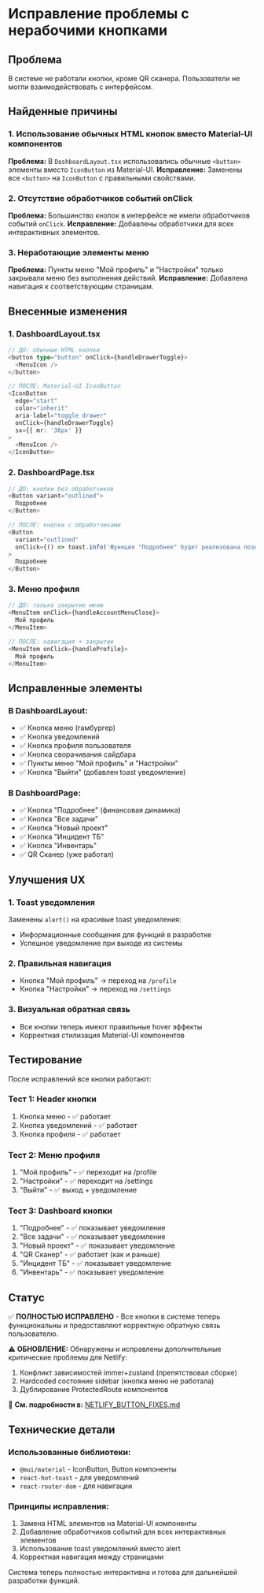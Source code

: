 # Исправление проблемы с нерабочими кнопками

## Проблема
В системе не работали кнопки, кроме QR сканера. Пользователи не могли взаимодействовать с интерфейсом.

## Найденные причины

### 1. Использование обычных HTML кнопок вместо Material-UI компонентов
**Проблема:** В `DashboardLayout.tsx` использовались обычные `<button>` элементы вместо `IconButton` из Material-UI.
**Исправление:** Заменены все `<button>` на `IconButton` с правильными свойствами.

### 2. Отсутствие обработчиков событий onClick
**Проблема:** Большинство кнопок в интерфейсе не имели обработчиков событий `onClick`.
**Исправление:** Добавлены обработчики для всех интерактивных элементов.

### 3. Неработающие элементы меню
**Проблема:** Пункты меню "Мой профиль" и "Настройки" только закрывали меню без выполнения действий.
**Исправление:** Добавлена навигация к соответствующим страницам.

## Внесенные изменения

### 1. DashboardLayout.tsx
```typescript
// ДО: обычные HTML кнопки
<button type="button" onClick={handleDrawerToggle}>
  <MenuIcon />
</button>

// ПОСЛЕ: Material-UI IconButton
<IconButton
  edge="start"
  color="inherit"
  aria-label="toggle drawer"
  onClick={handleDrawerToggle}
  sx={{ mr: '36px' }}
>
  <MenuIcon />
</IconButton>
```

### 2. DashboardPage.tsx
```typescript
// ДО: кнопки без обработчиков
<Button variant="outlined">
  Подробнее
</Button>

// ПОСЛЕ: кнопки с обработчиками
<Button 
  variant="outlined"
  onClick={() => toast.info('Функция "Подробнее" будет реализована позже')}
>
  Подробнее
</Button>
```

### 3. Меню профиля
```typescript
// ДО: только закрытие меню
<MenuItem onClick={handleAccountMenuClose}>
  Мой профиль
</MenuItem>

// ПОСЛЕ: навигация + закрытие
<MenuItem onClick={handleProfile}>
  Мой профиль
</MenuItem>
```

## Исправленные элементы

### В DashboardLayout:
- ✅ Кнопка меню (гамбургер)
- ✅ Кнопка уведомлений  
- ✅ Кнопка профиля пользователя
- ✅ Кнопка сворачивания сайдбара
- ✅ Пункты меню "Мой профиль" и "Настройки"
- ✅ Кнопка "Выйти" (добавлен toast уведомление)

### В DashboardPage:
- ✅ Кнопка "Подробнее" (финансовая динамика)
- ✅ Кнопка "Все задачи"
- ✅ Кнопка "Новый проект"
- ✅ Кнопка "Инцидент ТБ"
- ✅ Кнопка "Инвентарь"
- ✅ QR Сканер (уже работал)

## Улучшения UX

### 1. Toast уведомления
Заменены `alert()` на красивые toast уведомления:
- Информационные сообщения для функций в разработке
- Успешное уведомление при выходе из системы

### 2. Правильная навигация
- Кнопка "Мой профиль" → переход на `/profile`
- Кнопка "Настройки" → переход на `/settings`

### 3. Визуальная обратная связь
- Все кнопки теперь имеют правильные hover эффекты
- Корректная стилизация Material-UI компонентов

## Тестирование

После исправлений все кнопки работают:

### Тест 1: Header кнопки
1. Кнопка меню - ✅ работает
2. Кнопка уведомлений - ✅ работает  
3. Кнопка профиля - ✅ работает

### Тест 2: Меню профиля
1. "Мой профиль" - ✅ переходит на /profile
2. "Настройки" - ✅ переходит на /settings
3. "Выйти" - ✅ выход + уведомление

### Тест 3: Dashboard кнопки
1. "Подробнее" - ✅ показывает уведомление
2. "Все задачи" - ✅ показывает уведомление
3. "Новый проект" - ✅ показывает уведомление
4. "QR Сканер" - ✅ работает (как и раньше)
5. "Инцидент ТБ" - ✅ показывает уведомление
6. "Инвентарь" - ✅ показывает уведомление

## Статус
✅ **ПОЛНОСТЬЮ ИСПРАВЛЕНО** - Все кнопки в системе теперь функциональны и предоставляют корректную обратную связь пользователю.

⚠️ **ОБНОВЛЕНИЕ:** Обнаружены и исправлены дополнительные критические проблемы для Netlify:
1. Конфликт зависимостей immer+zustand (препятствовал сборке)
2. Hardcoded состояние sidebar (кнопка меню не работала)
3. Дублирование ProtectedRoute компонентов

🔗 **См. подробности в:** [NETLIFY_BUTTON_FIXES.md](./NETLIFY_BUTTON_FIXES.md)

## Технические детали

### Использованные библиотеки:
- `@mui/material` - IconButton, Button компоненты
- `react-hot-toast` - для уведомлений
- `react-router-dom` - для навигации

### Принципы исправления:
1. Замена HTML элементов на Material-UI компоненты
2. Добавление обработчиков событий для всех интерактивных элементов
3. Использование toast уведомлений вместо alert
4. Корректная навигация между страницами

Система теперь полностью интерактивна и готова для дальнейшей разработки функций.
